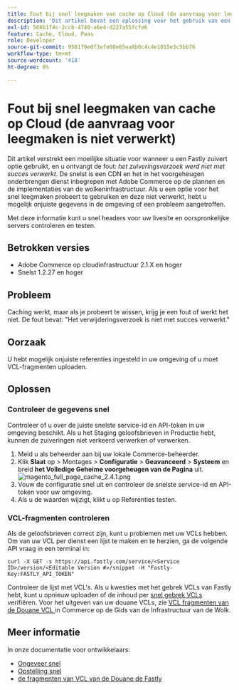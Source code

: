 ```yaml
---
title: Fout bij snel leegmaken van cache op Cloud (de aanvraag voor leegmaken is niet verwerkt)
description: 'Dit artikel bevat een oplossing voor het gebruik van een optie voor snel leegmaken en u ontvangt de fout: *De aanvraag voor leegmaken is niet verwerkt*. De snelst is een CDN en het in het voorgeheugen onderbrengen dienst inbegrepen met Adobe Commerce op de plannen en de implementaties van de wolkeninfrastructuur. Als u een optie voor snel leegmaken probeert te gebruiken en deze niet wordt verwerkt, hebt u mogelijk onjuiste gegevens in de omgeving of een probleem aangetroffen.'
exl-id: 568b1f4c-2ccb-4740-a6e4-d227a55fcfe6
feature: Cache, Cloud, Paas
role: Developer
source-git-commit: 958179e0f3efe08e65ea8b0c4c4e1015e3c5bb76
workflow-type: tm+mt
source-wordcount: '418'
ht-degree: 0%

---
```


# Fout bij snel leegmaken van cache op Cloud (de aanvraag voor leegmaken is niet verwerkt)

Dit artikel verstrekt een moeilijke situatie voor wanneer u een Fastly zuivert optie gebruikt, en u ontvangt de fout: *het zuiveringsverzoek werd niet met succes verwerkt*. De snelst is een CDN en het in het voorgeheugen onderbrengen dienst inbegrepen met Adobe Commerce op de plannen en de implementaties van de wolkeninfrastructuur. Als u een optie voor het snel leegmaken probeert te gebruiken en deze niet verwerkt, hebt u mogelijk onjuiste gegevens in de omgeving of een probleem aangetroffen.

Met deze informatie kunt u snel headers voor uw livesite en oorspronkelijke servers controleren en testen.

## Betrokken versies

* Adobe Commerce op cloudinfrastructuur 2.1.X en hoger
* Snelst 1.2.27 en hoger

## Probleem

Caching werkt, maar als je probeert te wissen, krijg je een fout of werkt het niet. De fout bevat: &quot;Het verwijderingsverzoek is niet met succes verwerkt.&quot;

## Oorzaak

U hebt mogelijk onjuiste referenties ingesteld in uw omgeving of u moet VCL-fragmenten uploaden.

## Oplossen

### Controleer de gegevens snel

Controleer of u over de juiste snelste service-id en API-token in uw omgeving beschikt. Als u het Staging geloofsbrieven in Productie hebt, kunnen de zuiveringen niet verkeerd verwerken of verwerken.

1. Meld u als beheerder aan bij uw lokale Commerce-beheerder.
1. Klik **Slaat** op > Montages > **Configuratie** > **Geavanceerd** > **Systeem** en breid **het Volledige Geheime voorgeheugen van de Pagina** uit.    ![ magento_full_page_cache_2.4.1.png ](assets/magento_full_page_cache_2.4.1.png)
1. Vouw de configuratie snel uit en controleer de snelste service-id en API-token voor uw omgeving.
1. Als u de waarden wijzigt, klikt u op Referenties testen.

### VCL-fragmenten controleren

Als de geloofsbrieven correct zijn, kunt u problemen met uw VCLs hebben. Om van uw VCL per dienst een lijst te maken en te herzien, ga de volgende API vraag in een terminal in:

```
curl -X GET -s https://api.fastly.com/service/<Service ID>/version/<Editable Version #>/snippet -H "Fastly-Key:FASTLY_API_TOKEN"
```

Controleer de lijst met VCL&#39;s. Als u kwesties met het gebrek VCLs van Fastly hebt, kunt u opnieuw uploaden of de inhoud per [ snel gebrek VCLs ](https://github.com/fastly/fastly-magento2/tree/master/etc/vcl_snippets) verifiëren. Voor het uitgeven van uw douane VCLs, zie [ VCL fragmenten van de Douane VCL ](https://experienceleague.adobe.com/docs/commerce-cloud-service/user-guide/cdn/custom-vcl-snippets/fastly-vcl-custom-snippets.html) in Commerce op de Gids van de Infrastructuur van de Wolk.

## Meer informatie

In onze documentatie voor ontwikkelaars:

* [ Ongeveer snel ](https://experienceleague.adobe.com/docs/commerce-cloud-service/user-guide/cdn/fastly.html)
* [ Opstelling snel ](https://experienceleague.adobe.com/docs/commerce-cloud-service/user-guide/cdn/setup-fastly/fastly-configuration.html)
* [ de fragmenten van VCL van de Douane de Fastly ](https://experienceleague.adobe.com/docs/commerce-cloud-service/user-guide/cdn/custom-vcl-snippets/fastly-vcl-custom-snippets.html)

